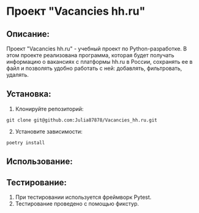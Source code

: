 # Проект "Vacancies hh.ru"

## Описание:
Проект "Vacancies hh.ru" - учебный проект по Python-разработке.
В этом проекте реализована программа, которая будет получать информацию о вакансиях с платформы hh.ru в России, 
сохранять ее в файл и позволять удобно работать с ней: добавлять, фильтровать, удалять.

## Установка:

1. Клонируйте репозиторий:
```
git clone git@github.com:Julia87878/Vacancies_hh.ru.git
```
2. Установите зависимости:
```
poetry install
```

## Использование:


## Тестирование:

1. При тестировании используется фреймворк Pytest.
2. Тестирование проведено с помощью фикстур.
